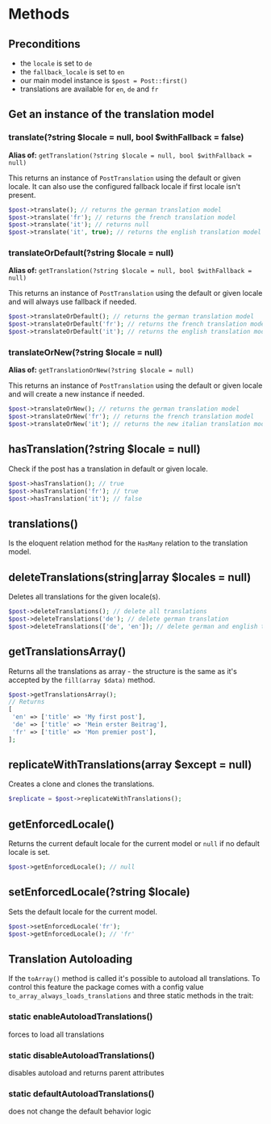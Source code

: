 # Methods

## Preconditions

* the `locale` is set to `de`
* the `fallback_locale` is set to `en`
* our main model instance is `$post = Post::first()`
* translations are available for `en`, `de` and `fr`

## Get an instance of the translation model

### translate\(?string $locale = null, bool $withFallback = false\)

**Alias of:** `getTranslation(?string $locale = null, bool $withFallback = null)`

This returns an instance of `PostTranslation` using the default or given locale. It can also use the configured fallback locale if first locale isn't present.

```php
$post->translate(); // returns the german translation model
$post->translate('fr'); // returns the french translation model
$post->translate('it'); // returns null
$post->translate('it', true); // returns the english translation model
```

### translateOrDefault\(?string $locale = null\)

**Alias of:** `getTranslation(?string $locale = null, bool $withFallback = null)`

This returns an instance of `PostTranslation` using the default or given locale and will always use fallback if needed.

```php
$post->translateOrDefault(); // returns the german translation model
$post->translateOrDefault('fr'); // returns the french translation model
$post->translateOrDefault('it'); // returns the english translation model
```

### translateOrNew\(?string $locale = null\)

**Alias of:** `getTranslationOrNew(?string $locale = null)`

This returns an instance of `PostTranslation` using the default or given locale and will create a new instance if needed.

```php
$post->translateOrNew(); // returns the german translation model
$post->translateOrNew('fr'); // returns the french translation model
$post->translateOrNew('it'); // returns the new italian translation model
```

## hasTranslation\(?string $locale = null\)

Check if the post has a translation in default or given locale.

```php
$post->hasTranslation(); // true
$post->hasTranslation('fr'); // true
$post->hasTranslation('it'); // false
```

## translations\(\)

Is the eloquent relation method for the `HasMany` relation to the translation model.

## deleteTranslations\(string\|array $locales = null\)

Deletes all translations for the given locale\(s\).

```php
$post->deleteTranslations(); // delete all translations
$post->deleteTranslations('de'); // delete german translation
$post->deleteTranslations(['de', 'en']); // delete german and english translation
```

## getTranslationsArray\(\)

Returns all the translations as array - the structure is the same as it's accepted by the `fill(array $data)` method.

```php
$post->getTranslationsArray();
// Returns
[
 'en' => ['title' => 'My first post'],
 'de' => ['title' => 'Mein erster Beitrag'],
 'fr' => ['title' => 'Mon premier post'],
];
```

## replicateWithTranslations\(array $except = null\)

Creates a clone and clones the translations.

```php
$replicate = $post->replicateWithTranslations();
```

## getEnforcedLocale\(\)

Returns the current default locale for the current model or `null` if no default locale is set.

```php
$post->getEnforcedLocale(); // null
```

## setEnforcedLocale\(?string $locale\)

Sets the default locale for the current model.

```php
$post->setEnforcedLocale('fr');
$post->getEnforcedLocale(); // 'fr'
```

## Translation Autoloading

If the `toArray()` method is called it's possible to autoload all translations. To control this feature the package comes with a config value `to_array_always_loads_translations` and three static methods in the trait:

### static enableAutoloadTranslations\(\)

forces to load all translations

### static disableAutoloadTranslations\(\)

disables autoload and returns parent attributes

### static defaultAutoloadTranslations\(\)

does not change the default behavior logic

